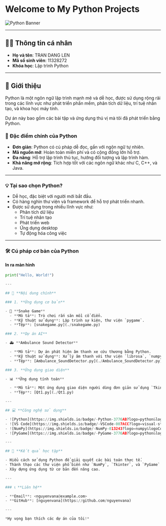 # Welcome to My Python Projects

![Python Banner](https://via.placeholder.com/800x200.png?text=Python+Projects) <!-- Bạn có thể thay bằng hình ảnh khác -->

---

## 🧑‍💻 **Thông tin cá nhân**

- **Họ và tên**: TRAN DANG LEN  
- **Mã số sinh viên**: 11328272
- **Khóa học**: Lập trình Python  

---

## 📌 **Giới thiệu**

Python là một ngôn ngữ lập trình mạnh mẽ và dễ học, được sử dụng rộng rãi trong các lĩnh vực như phát triển phần mềm, phân tích dữ liệu, trí tuệ nhân tạo, và khoa học máy tính.

Dự án này bao gồm các bài tập và ứng dụng thú vị mà tôi đã phát triển bằng Python.

### 🔑 **Đặc điểm chính của Python**

- **Đơn giản**: Python có cú pháp dễ đọc, gần với ngôn ngữ tự nhiên.
- **Mã nguồn mở**: Hoàn toàn miễn phí và có cộng đồng lớn hỗ trợ.
- **Đa năng**: Hỗ trợ lập trình thủ tục, hướng đối tượng và lập trình hàm.
- **Khả năng mở rộng**: Tích hợp tốt với các ngôn ngữ khác như C, C++, và Java.

---

### 💡 **Tại sao chọn Python?**

- Dễ học, đặc biệt với người mới bắt đầu.
- Có hàng nghìn thư viện và framework để hỗ trợ phát triển nhanh.
- Được sử dụng trong nhiều lĩnh vực như:
  - Phân tích dữ liệu
  - Trí tuệ nhân tạo
  - Phát triển web
  - Ứng dụng desktop
  - Tự động hóa công việc

---

### 🛠️ **Cú pháp cơ bản của Python**

#### In ra màn hình

```python
print("Hello, World!")

---

## 📂 **Nội dung chính**

### 1. **Ứng dụng cơ bản**

- 🐍 **Snake Game**  
  - **Mô tả**: Trò chơi rắn săn mồi cổ điển.  
  - **Kỹ thuật sử dụng**: Lập trình sự kiện, thư viện `pygame`.  
  - **Tệp**: [snakegame.py](./snakegame.py)

### 2. **Dự án AI**

- 🚑 **Ambulance Sound Detector**  

  - **Mô tả**: Dự án phát hiện âm thanh xe cứu thương bằng Python.  
  - **Kỹ thuật sử dụng**: Xử lý âm thanh với thư viện `librosa`, `numpy`.  
  - **Tệp**: [Ambulance_SoundDetector.py](./Ambulance_SoundDetector.py)

### 3. **Ứng dụng giao diện**

- 📊 **Ứng dụng tính toán**  

  - **Mô tả**: Một ứng dụng giao diện người dùng đơn giản sử dụng `Tkinter` để tính toán.  
  - **Tệp**: [Qt1.py](./Qt1.py)

---

## 💻 **Công nghệ sử dụng**

- ![Python](https://img.shields.io/badge/-Python-3776AB?logo=python&logoColor=white&style=flat-square)
- ![VS Code](https://img.shields.io/badge/-VSCode-007ACC?logo=visual-studio-code&logoColor=white&style=flat-square)
- ![NumPy](https://img.shields.io/badge/-NumPy-013243?logo=numpy&logoColor=white&style=flat-square)
- ![PyGame](https://img.shields.io/badge/-PyGame-3776AB?logo=python&logoColor=white&style=flat-square)

---

## 🎯 **Kết quả học tập**

- Hiểu cách sử dụng Python để giải quyết các bài toán thực tế.  
- Thành thạo các thư viện phổ biến như `NumPy`, `Tkinter`, và `PyGame`.  
- Xây dựng ứng dụng từ cơ bản đến nâng cao.  

---

### 📞 **Liên hệ**

- **Email**: <nguyenvana@example.com>  
- **GitHub**: [nguyenvana](https://github.com/nguyenvana)

---

*Hy vọng bạn thích các dự án của tôi!*

